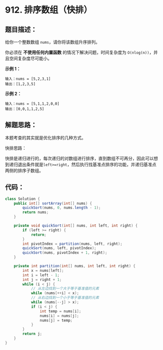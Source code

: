 # 912. 排序数组（快排）

## 题目描述：

给你一个整数数组 `nums`，请你将该数组升序排列。

你必须在 **不使用任何内置函数** 的情况下解决问题，时间复杂度为 `O(nlog(n))`，并且空间复杂度尽可能小。

**示例 1：**

```
输入：nums = [5,2,3,1]
输出：[1,2,3,5]
```

**示例 2：**

```
输入：nums = [5,1,1,2,0,0]
输出：[0,0,1,1,2,5]
```

## 解题思路：

本题考查的其实就是优化排序的几种方式。

快排思路：

快排是递归进行的，每次递归的对数组进行排序，直到数组不可再分，因此可以想到递归退出条件就是`left>=right`，然后执行找基准点排序的功能，并递归基准点两侧的排序子数组。

## 代码：

```java
class Solution {
    public int[] sortArray(int[] nums) {
        quickSort(nums, 0, nums.length - 1);
        return nums;
    }

    private void quickSort(int[] nums, int left, int right) {
        if (left >= right) {
            return;
        }
        int pivotIndex = partition(nums, left, right);
        quickSort(nums, left, pivotIndex);
        quickSort(nums, pivotIndex + 1, right);
    }

    private int partition(int[] nums, int left, int right) {
        int x = nums[left];
        int i = left - 1;
        int j = right + 1;
        while (i < j) {
            // 从左边找到一个大于等于基准值的元素
            while (nums[++i] < x);
            // 从右边找到一个小于等于基准值的元素
            while (nums[--j] > x);
            if (i < j) {
                int temp = nums[i];
                nums[i] = nums[j];
                nums[j] = temp;
            }
        }
        return j;
    }
}
```


